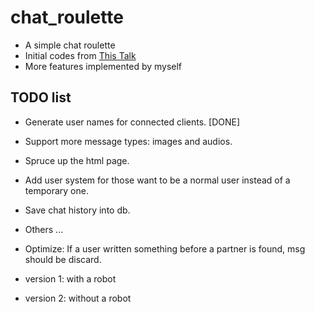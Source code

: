 # chat_roulette

- A simple chat roulette
- Initial codes from [This Talk](https://talks.golang.org/2012/chat.slide)
- More features implemented by myself

## TODO list
- Generate user names for connected clients. [DONE]
- Support more message types: images and audios.
- Spruce up the html page.
- Add user system for those want to be a normal user instead of a temporary one.
- Save chat history into db.
- Others ...
- Optimize: If a user written something before a partner is found, msg should be discard.

- version 1: with a robot
- version 2: without a robot
